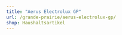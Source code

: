 ```yaml
---
title: "Aerus Electrolux GP"
url: /grande-prairie/aerus-electrolux-gp/
shop: Haushaltsartikel
---
```


